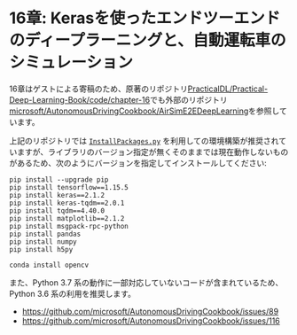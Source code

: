 # 16章: Kerasを使ったエンドツーエンドのディープラーニングと、自動運転車のシミュレーション

16章はゲストによる寄稿のため、原著のリポジトリ[PracticalDL/Practical-Deep-Learning-Book/code/chapter-16](https://github.com/PracticalDL/Practical-Deep-Learning-Book/tree/master/code/chapter-16)でも外部のリポジトリ[microsoft/AutonomousDrivingCookbook/AirSimE2EDeepLearning](https://github.com/microsoft/AutonomousDrivingCookbook/tree/master/AirSimE2EDeepLearning)を参照しています。

上記のリポジトリでは [`InstallPackages.py`](https://github.com/microsoft/AutonomousDrivingCookbook/blob/7a412165fcff2bc427ea1498bb3c0ec7b1e0f522/InstallPackages.py) を利用しての環境構築が推奨されていますが、ライブラリのバージョン指定が無くそのままでは現在動作しないものがあるため、次のようにバージョンを指定してインストールしてください:

```
pip install --upgrade pip
pip install tensorflow==1.15.5
pip install keras==2.1.2
pip install keras-tqdm==2.0.1
pip install tqdm==4.40.0
pip install matplotlib==2.1.2
pip install msgpack-rpc-python
pip install pandas
pip install numpy
pip install h5py
```

```
conda install opencv
```

また、Python 3.7 系の動作に一部対応していないコードが含まれているため、Python 3.6 系の利用を推奨します。

- https://github.com/microsoft/AutonomousDrivingCookbook/issues/89
- https://github.com/microsoft/AutonomousDrivingCookbook/issues/116

